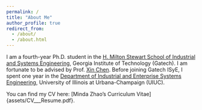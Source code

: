 ```yaml
---
permalink: /
title: "About Me"
author_profile: true
redirect_from: 
  - /about/
  - /about.html
---
```


I am a fourth-year Ph.D. student in the [H. Milton Stewart School of Industrial and Systems Engineering](https://www.isye.gatech.edu/), Georgia Institute of Technology (Gatech). I am fortunate to be advised by Prof. [Xin Chen](https://sites.gatech.edu/xin-chen/). Before joining Gatech ISyE, I spent one year in the [Department of Industrial and Enterprise Systems Engineering](https://ise.illinois.edu/), University of Illinois at Urbana-Champaign (UIUC).

You can find my CV here: [Minda Zhao’s Curriculum Vitae]{assets/CV___Resume.pdf}.
